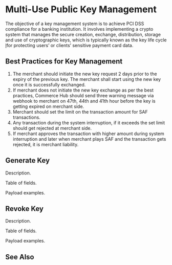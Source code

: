 
# Multi-Use Public Key Management

The objective of a key management system is to achieve PCI DSS compliance for a banking institution. It involves implementing a crypto system that manages the secure creation, exchange, distribution, storage and use of cryptographic keys, which is typically known as the key life cycle [l](url)for protecting users’ or clients’ sensitive payment card data.


## Best Practices for Key Management

1. The merchant should initiate the new key request 2 days prior to the expiry of the previous key. The merchant shall start using the new key once it is successfully exchanged.
2. If merchant does not initiate the new key exchange as per the best practices, Commerce Hub should send three warning message via webhook to merchant on 47th, 44th and 41th hour before the key is getting expired on merchant side.
3. Merchant should set the limit on the transaction amount for SAF transactions.
4. Any transaction during the system interruption, if it exceeds the set limit should get rejected at merchant side.
5. If merchant approves the transaction with higher amount during system interruption and later when merchant plays SAF and the transaction gets rejected, it is merchant liability.

## Generate Key

Description.

Table of fields.

Payload examples.

## Revoke Key

Description.

Table of fields.

Payload examples.

## See Also
